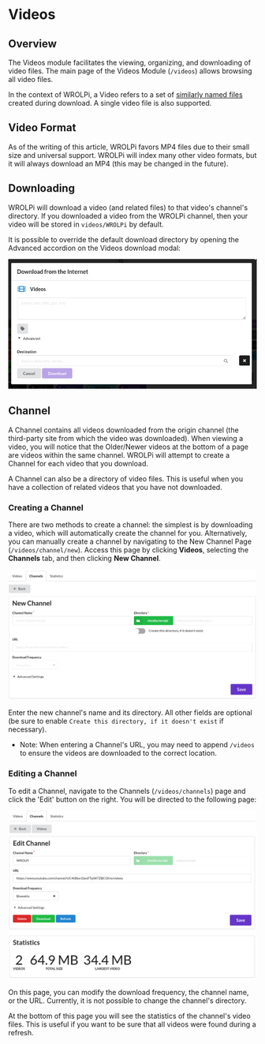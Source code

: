 # Videos

## Overview

The Videos module facilitates the viewing, organizing, and downloading of video files. The main page of the
Videos Module (`/videos`) allows browsing all video files.

In the context of WROLPi, a Video refers to a set of [similarly named files](files.md) created during
download. A single video file is also supported.

## Video Format

As of the writing of this article, WROLPi favors MP4 files due to their small size and universal support.
WROLPi will index many other video formats, but it will always download an MP4 (this may be changed in the
future).

## Downloading

WROLPi will download a video (and related files) to that video's channel's directory. If you downloaded a
video from the WROLPi channel, then your video will be stored in `videos/WROLPi` by default.

It is possible to override the default download directory by opening the Advanced accordion on the Videos
download modal:

![Videos Download Modal](video-download-modal.png)

## Channel

A Channel contains all videos downloaded from the origin channel (the third-party site from which the video
was downloaded). When viewing a video, you will notice that the Older/Newer videos at the bottom of a page
are videos within the same channel. WROLPi will attempt to create a Channel for each video that you download.

A Channel can also be a directory of video files. This is useful when you have a collection of related videos
that you have not downloaded.

### Creating a Channel

There are two methods to create a channel: the simplest is by downloading a video, which will automatically create the
channel for you. Alternatively, you can manually create a channel by navigating to the New Channel Page
(`/videos/channel/new`). Access this page by clicking **Videos**, selecting the **Channels** tab, and then clicking
**New Channel**.

![New Channel page](channel-new-page.png)

Enter the new channel's name and its directory. All other fields are optional  (be sure to enable
`Create this directory, if it doesn't exist` if necessary).

* Note: When entering a Channel's URL, you may need to append `/videos` to ensure the videos are downloaded to the
  correct location.

### Editing a Channel

To edit a Channel, navigate to the Channels (`/videos/channels`) page and click the 'Edit' button on the right. You will
be directed to the following page:

![Channel Edit Page](channel-edit-page.png)

On this page, you can modify the download frequency, the channel name, or the URL. Currently, it is not possible to
change the channel's directory.

At the bottom of this page you will see the statistics of the channel's video files. This is useful if you want to be
sure that all videos were found during a refresh.
